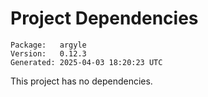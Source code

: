 # Project Dependencies
    Package:   argyle
    Version:   0.12.3
    Generated: 2025-04-03 18:20:23 UTC

This project has no dependencies.
